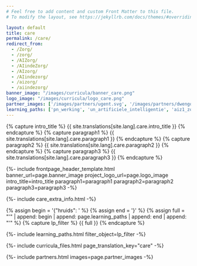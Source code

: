 ```yaml
---
# Feel free to add content and custom Front Matter to this file.
# To modify the layout, see https://jekyllrb.com/docs/themes/#overriding-theme-defaults

layout: default
title: care
permalink: /care/
redirect_from: 
  - /Zorg/
  - /zorg/
  - /AIZorg/
  - /AIindeZorg/
  - /AIzorg/
  - /AIindezorg/
  - /aizorg/
  - /aiindezorg/
banner_image: "/images/curricula/banner_care.png"
logo_image: "/images/curricula/logo_care.png"
partner_images: ['/images/partners/ugent.svg', '/images/partners/dwengo.png', '/images/partners/istem.png', '/images/partners/oost-vlaanderen.svg']
learning_paths: ['pn_werking', 'un_artificiele_intelligentie', 'aiz1_zorg', 'aiz2_grafen', 'aiz3_unplugged', 'aiz4_eindtermen']
---
```


{% capture intro_title %} {{ site.translations[site.lang].care.intro_title }} {% endcapture %}
{% capture paragraph1 %} {{ site.translations[site.lang].care.paragraph1 }} {% endcapture %}
{% capture paragraph2 %} {{ site.translations[site.lang].care.paragraph2 }} {% endcapture %}
{% capture paragraph3 %} {{ site.translations[site.lang].care.paragraph3 }} {% endcapture %}


{%- include frontpage_header_template.html banner_url=page.banner_image project_logo_url=page.logo_image
intro_title=intro_title
paragraph1=paragraph1
paragraph2=paragraph2
paragraph3=paragraph3
-%}

{%- include care_extra_info.html -%}

{% assign begin = '{"hruids": ' %}
{% assign end = '}' %}
{% assign full = "'" | append: begin | append: page.learning_paths | append: end | append: "'" %}
{% capture lp_filter %} {{ full }} {% endcapture %}

{%- include learning_paths.html filter_object=lp_filter -%}

{%- include curricula_files.html page_translation_key="care" -%}

{%- include partners.html images=page.partner_images -%}
